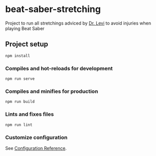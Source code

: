 # beat-saber-stretching

Project to run all stretchings adviced by [Dr. Levi](https://youtu.be/IoL1NOKUmoU) to avoid injuries when playing Beat Saber



## Project setup
```
npm install
```

### Compiles and hot-reloads for development
```
npm run serve
```

### Compiles and minifies for production
```
npm run build
```

### Lints and fixes files
```
npm run lint
```

### Customize configuration
See [Configuration Reference](https://cli.vuejs.org/config/).
